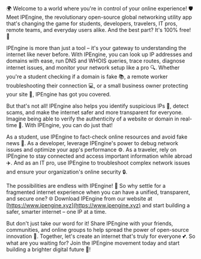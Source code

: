 🌍 Welcome to a world where you're in control of your online experience! 🛡️ Meet IPEngine, the revolutionary open-source global networking utility app that's changing the game for students, developers, travelers, IT pros, remote teams, and everyday users alike. And the best part? It's 100% free! 💸

IPEngine is more than just a tool – it's your gateway to understanding the internet like never before. With IPEngine, you can look up IP addresses and domains with ease, run DNS and WHOIS queries, trace routes, diagnose internet issues, and monitor your network setup like a pro 🔍. Whether you're a student checking if a domain is fake 📚, a remote worker troubleshooting their connection 💻, or a small business owner protecting your site 🏢, IPEngine has got you covered.

But that's not all! IPEngine also helps you identify suspicious IPs 👀, detect scams, and make the internet safer and more transparent for everyone. Imagine being able to verify the authenticity of a website or domain in real-time 💯. With IPEngine, you can do just that!

As a student, use IPEngine to fact-check online resources and avoid fake news 📰. As a developer, leverage IPEngine's power to debug network issues and optimize your app's performance ⚙️. As a traveler, rely on IPEngine to stay connected and access important information while abroad ✈️. And as an IT pro, use IPEngine to troubleshoot complex network issues and ensure your organization's online security 🔒.

The possibilities are endless with IPEngine! 🚀 So why settle for a fragmented internet experience when you can have a unified, transparent, and secure one? 🌐 Download IPEngine from our website at [https://www.ipengine.xyz](https://www.ipengine.xyz) and start building a safer, smarter internet – one IP at a time.

But don't just take our word for it! Share IPEngine with your friends, communities, and online groups to help spread the power of open-source innovation 🌟. Together, let's create an internet that's truly for everyone 💕. So what are you waiting for? Join the IPEngine movement today and start building a brighter digital future 🚀!